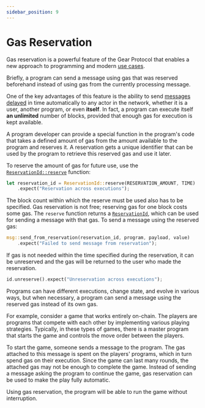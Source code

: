 ```yaml
---
sidebar_position: 9
---
```


# Gas Reservation

Gas reservation is a powerful feature of the Gear Protocol that enables a new approach to programming and modern [use cases](/docs/about/features/message-automation.md).

Briefly, a program can send a message using gas that was reserved beforehand instead of using gas from the currently processing message.

One of the key advantages of this feature is the ability to send [messages delayed](/docs/build/gstd/delayed-messages.md) in time automatically to any actor in the network, whether it is a user, another program, or even **itself**. In fact, a program can execute itself **an unlimited** number of blocks, provided that enough gas for execution is kept available.

A program developer can provide a special function in the program's code that takes a defined amount of gas from the amount available to the program and reserves it. A reservation gets a unique identifier that can be used by the program to retrieve this reserved gas and use it later.

To reserve the amount of gas for future use, use the [`ReservationId::reserve`](https://docs.rs/gstd/latest/gstd/trait.ReservationIdExt.html#tymethod.reserve) function:

```rust
let reservation_id = ReservationId::reserve(RESERVATION_AMOUNT, TIME)
    .expect("Reservation across executions");
```

The block count within which the reserve must be used also has to be specified. Gas reservation is not free; reserving gas for one block costs some gas. The `reserve` function returns a [`ReservationId`](https://docs.rs/gstd/latest/gstd/struct.ReservationId.html), which can be used for sending a message with that gas. To send a message using the reserved gas:

```rust
msg::send_from_reservation(reservation_id, program, payload, value)
    .expect("Failed to send message from reservation");
```

If gas is not needed within the time specified during the reservation, it can be unreserved and the gas will be returned to the user who made the reservation.

```rust
id.unreserve().expect("Unreservation across executions");
```

Programs can have different executions, change state, and evolve in various ways, but when necessary, a program can send a message using the reserved gas instead of its own gas.

For example, consider a game that works entirely on-chain. The players are programs that compete with each other by implementing various playing strategies. Typically, in these types of games, there is a master program that starts the game and controls the move order between the players.

To start the game, someone sends a message to the program. The gas attached to this message is spent on the players' programs, which in turn spend gas on their execution. Since the game can last many rounds, the attached gas may not be enough to complete the game. Instead of sending a message asking the program to continue the game, gas reservation can be used to make the play fully automatic.

Using gas reservation, the program will be able to run the game without interruption.